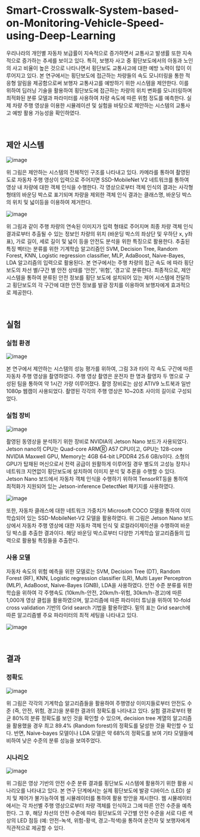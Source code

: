 # Smart-Crosswalk-System-based-on-Monitoring-Vehicle-Speed-using-Deep-Learning

우리나라의 개인별 자동차 보급률이 지속적으로 증가하면서 교통사고 발생률 또한 지속적으로 증가하는 추세를 보이고 있다. 특히, 보행자 사고 중 횡단보도에서의 아동과 노인의 사고 비율이 높은 것으로 나타나면서 횡단보도 교통사고에 대한 예방 노력이 많이 이루어지고 있다. 본 연구에서는 횡단보도에 접근하는 차량들의 속도 모니터링을 통한 적응형 알림을 제공함으로써 보행자 교통사고를 예방하기 위한 시스템을 제안한다. 이를 위하여 딥러닝 기술을 활용하여 횡단보도에 접근하는 차량의 위치 변화를 모니터링하며 최적화된 분류 모델과 파라미터를 사용하여 차량 속도에 따른 위험 정도를 예측한다. 실제 차량 주행 영상을 이용한 시뮬레이션 및 실험을 바탕으로 제안하는 시스템의 교통사고 예방 활용 가능성을 확인하였다.

<br>

## 제안 시스템

![image](https://user-images.githubusercontent.com/53864655/72877551-84965c00-3d3c-11ea-93a1-2239ee6e014f.png)

위 그림은 제안하는 시스템의 전체적인 구조를 나타내고 있다. 카메라를 통하여 촬영된 도로 자동차 주행 영상이 입력으로 주어지면 SSD-MobileNet V2 네트워크를 통하여 영상 내 차량에 대한 객체 인식을 수행한다. 각 영상으로부터 객체 인식의 결과는 사각형 형태의 바운딩 박스로 표기되며 차량을 제외한 객체 인식 결과는 클래스명, 바운딩 박스의 위치 및 넓이등을 이용하여 제거한다.

![image](https://user-images.githubusercontent.com/53864655/72877612-a68fde80-3d3c-11ea-90c4-492834cf61b0.png)

위 그림과 같이 주행 차량의 연속된 이미지가 입력 형태로 주어지며 최종 차량 객체 인식 결과로부터 추출될 수 있는 정보인 차량의 위치 (바운딩 박스의 좌상단 및 우하단 x, y좌표), 가로 길이, 세로 길이 및 넓이 등을 안전도 분석을 위한 특징으로 활용한다. 추출된 특징 벡터는 분류를 위한 기계학습 알고리즘인 SVM, Decision Tree, Random Forest, KNN, Logistic regression classifier, MLP, AdaBoost, Naive-Bayes, LDA 알고리즘의 입력으로 활용된다. 본 연구에서는 주행 차량의 접근 속도 에 따라 횡단보도의 차선 별/구간 별 안전 상태를 ‘안전’, ‘위험’, ‘경고’로 분류한다. 최종적으로, 제안 시스템을 통하여 분류된 안전 정보를 횡단 보도에 설치되어 있는 제어 시스템에 전달하고 횡단보도의 각 구간에 대한 안전 정보를 발광 장치를 이용하여 보행자에게 효과적으로 제공한다.

<br>

## 실험

### 실험 환경

![image](https://user-images.githubusercontent.com/53864655/72877681-ce7f4200-3d3c-11ea-8286-140f76a213ee.png)

본 연구에서 제안하는 시스템의 성능 평가를 위하여, 그림 3과 타이 각 속도 구간에 따른 자동차 주행 영상을 촬영하였다. 주행 영상 촬영은 운전자 한 명과 촬영자 두 명으로 구성된 팀을 통하여 약 1시간 가량 이루어졌다. 촬영 장비로는 삼성 ATIV9 노트북과 일반 1080p 웹캠이 사용되었다. 촬영된 각각의 주행 영상은 10~20초 사이의 길이로 구성되었다.

### 실험 장비

![image](https://user-images.githubusercontent.com/53864655/72877917-46e60300-3d3d-11ea-8ab5-0a5816c45153.png)

촬영된 동영상을 분석하기 위한 장비로 NVIDIA의 Jetson Nano 보드가 사용되었다. Jetson nano의 CPU는 Quad-core ARMⓇ A57 CPU이고, GPU는 128-core NVIDIA Maxwell GPU, Memory는 4GB 64-bit LPDDR4 25.6 GB/s이다. 소형의 GPU가 탑재된 머신으로서 전력 공급이 원활하게 이루어질 경우 별도의 고성능 장치나 네트워크 지연없이 횡단보도에 설치하여 이미지 분석 및 추론을 수행할 수 있다. Jetson Nano 보드에서 자동차 객체 인식을 수행하기 위하여 TensorRT등을 통하여 최적화가 지원되어 있는 Jetson-inference DetectNet 패키지를 사용하였다. 

![image](https://user-images.githubusercontent.com/53864655/72877950-5cf3c380-3d3d-11ea-99fe-dfeb0195a8d8.png)

또한, 자동차 클래스에 대한 네트워크 가중치가 Microsoft COCO 모델을 통하여 이미 학습되어 있는 SSD-MobileNet-V2 모델을 활용하였다. 위 그림은 Jetson Nano 보드 상에서 자동차 주행 영상에 대한 자동차 객체 인식 및 로컬라이제이션을 수행하여 바운딩 박스를 추출한 결과이다. 해당 바운딩 박스로부터 다양한 기계학습 알고리즘들의 입력으로 활용될 특징들을 추출한다.

### 사용 모델

자동차 속도의 위험 예측을 위한 모델로는 SVM, Decision Tree (DT), Random Forest (RF), KNN, Logistic regression classifier (LR), Multi Layer Perceptron (MLP), AdaBoost, Naive-Bayes (GNB), LDA을 사용하였다. 안전 수준 분류를 위한 학습을 위하여 각 주행속도 (10km/h-안전, 20km/h-위험, 30km/h-경고)에 따른 1,000개 영상 클립을 활용하였으며, 알고리즘에 따른 파라미터 튜닝을 위하여 10-fold cross validation 기반의 Grid search 기법을 활용하였다. 밑의 표는 Grid search에 따른 알고리즘별 주요 파라미터의 최적 세팅을 나타내고 있다.

![image](https://user-images.githubusercontent.com/53864655/72878076-a04e3200-3d3d-11ea-8277-45a303eb759a.png)

<br>

## 결과

### 정확도

![image](https://user-images.githubusercontent.com/53864655/72878211-e3100a00-3d3d-11ea-9af8-2a93d7b35a38.png)

위 그림은 각각의 기계학습 알고리즘들을 활용하여 주행영상 이미지들로부터 안전도 수준 (즉, 안전, 위험, 경고)을 분류한 결과의 정확도를 나타내고 있다. 실험 결과로부터 평균 80%의 분류 정확도를 보인 것을 확인할 수 있으며, decision tree 계열의 알고리즘을 활용했을 경우 최고 89.4% (Random forest)의 정확도를 달성한 것을 확인할 수 있다. 반면, Naive-bayes 모델이나 LDA 모델은 약 68%의 정확도를 보여 기타 모델들에 비하여 낮은 수준의 분류 성능을 보여주었다.

### 시나리오

![image](https://user-images.githubusercontent.com/53864655/72878351-223e5b00-3d3e-11ea-825e-bc616c7926b4.png)

위 그림은 영상 기반의 안전 수준 분류 결과를 횡단보도 시스템에 활용하기 위한 활용 시나리오를 나타내고 있다. 본 연구 단계에서는 실제 횡단보도에 발광 디바이스 (LED) 설치 및 제어가 불가능하여 웹 시뮬레이터를 통하여 활용 방안을 제시한다. 웹 시뮬레이터에서는 각 차선별 주행 영상으로부터 차량 객체를 인식하고 그에 따른 안전 수준을 예측한다. 그 후, 해당 차선의 안전 수준에 따라 횡단보도의 구간별 안전 수준을 서로 다른 색상의 LED 점등 (예: 안전-녹색, 위험-황색, 경고-적색)을 통하여 운전자 및 보행자에게 직관적으로 제공할 수 있다.








